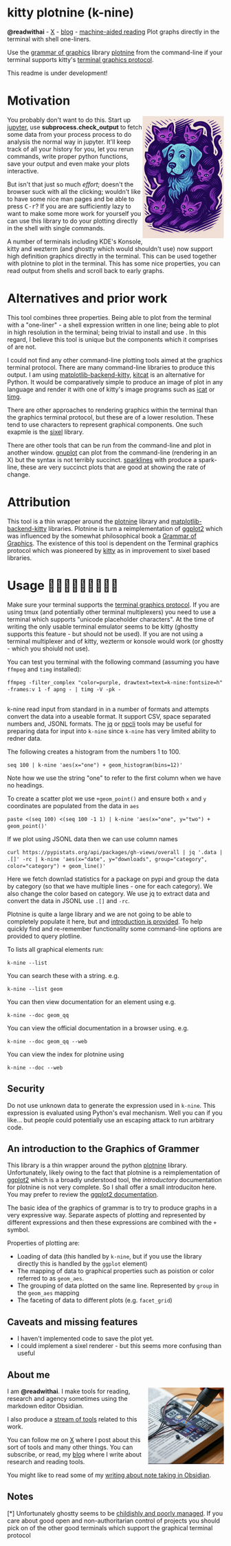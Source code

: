 # kitty plotnine (k-nine)
**@readwithai** - [X](https://x.com/readwithai) - [blog](https://readwithai.substack.com/) - [machine-aided reading](https://www.reddit.com/r/machineAidedReading/)
Plot graphs directly in the terminal with shell one-liners.

Use the [grammar of graphics](https://vita.had.co.nz/papers/layered-grammar.pdf) library [plotnine](https://plotnine.org/) from the command-line if your terminal supports kitty's [terminal graphics protocol](https://sw.kovidgoyal.net/kitty/graphics-protocol/).

This readme is under development!

# Motivation
<img alt="Logo" src="./logo-small.png" align="right"></img>
You probably don't want to do this. Start up [jupyter](https://jupyter.org/), use **subprocess.check_output** to fetch some data from your process process to do analysis the normal way in jupyter. It'll keep track of all your history for you, let you rerun commands, write proper python functions, save your output and even make your plots interactive.

But isn't that just so much *effort*; doesn't the browser suck with all the clicking; wouldn't like to have some nice man pages and be able to press <kbd>C-r</kbd>? If you are are sufficiently lazy to want to make some more work for yourself you can use this library to do your plotting directly in the shell with single commands.

A number of terminals including KDE's Konsole, kitty and wezterm (and ghostty which would shouldn't use) now support high definition graphics directly in the terminal. This can be used together with plotnine to plot in the terminal. This has some nice properties, you can read output from shells and scroll back to early graphs.


# Alternatives and prior work
This tool combines three properties. Being able to plot from the terminal with a "one-liner" - a shell expression written in one line; being able to plot in high resolution in the terminal; being trivial to install and use . In this regard, I believe this tool is unique but the components which it comprises of are not.

I could not find any other command-line plotting tools aimed at the graphics terminal protocol. There are many command-line libraries to produce this output. I am using
[matplotlib-backend-kitty](https://github.com/jktr/matplotlib-backend-kitty), [kitcat](https://github.com/mil-ad/kitcat) is an alternative for Python. It would be comparatively simple to produce an image of plot in any language and render it with one of kitty's image programs such as [icat](https://sw.kovidgoyal.net/kitty/kittens/icat/) or [timg](https://github.com/hzeller/timg).

There are other approaches to rendering graphics within the terminal than the graphics terminal protocol, but these are of a lower resolution. These tend to use characters to represent graphical components. One such exapmle is the [sixel](https://github.com/saitoha/libsixel) library.

There are other tools that can be run from the command-line and plot in another window. [gnuplot](https://jasonmurray.org/posts/2020/basicgnuplot/) can plot from the command-line (rendering in an X) but the syntax is not terribly succinct. [sparklines](https://github.com/deeplook/sparklines) with produce a spark-line, these are very succinct plots that are good at showing the rate of change.

# Attribution
This tool is a thin wrapper around the [plotnine](https://plotnine.org/) library and [matplotlib-backend-kitty](https://github.com/jktr/matplotlib-backend-kitty) libraries. Plotnine is turn a reimplementation of [ggplot2](https://github.com/tidyverse/ggplot2) which was influenced by the somewhat philosophical book a [Grammar of Graphics](https://link.springer.com/book/10.1007/0-387-28695-0). The existence of this tool is dependent on the Terminal graphics protocol which was pioneered by [kitty](https://github.com/kovidgoyal/kitty) as in improvement to sixel based libraries.

# Usage 🐶😺😸😹😻😼😽😾🐱
Make sure your terminal supports the [terminal graphics protocol](https://sw.kovidgoyal.net/kitty/graphics-protocol/). If you are using tmux (and potentially other terminal multiplexers) you need to use a terminal which supports "unicode placeholder characters". At the time of writing the only usable terminal emulator seems to be kitty (ghostty supports this feature - but should not be used). If you are not using a terminal multiplexer and of kitty, wezterm or konsole would work (or ghostty - which you shoiuld not use).

You can test you terminal with the following command (assuming you have `ffmpeg` and `timg` installed):

```
ffmpeg -filter_complex "color=purple, drawtext=text=k-nine:fontsize=h" -frames:v 1 -f apng - | timg -V -pk -


```

k-nine read input from standard in in a number of formats and attempts convert the data into a useable format. It support CSV, space separated numbers and, JSONL formats. The [jq](https://jqlang.org/) or [npcli](https://pypi.org/project/npcli/) tools may be useful for preparing data for input into `k-nine` since `k-nine` has very limited ability to redner data.

The following creates a histogram from the numbers 1 to 100.
```
seq 100 | k-nine 'aes(x="one") + geom_histogram(bins=12)'
```
Note how we use the string "one" to refer to the first column when we have no headings.

To create a scatter plot we use `+geom_point()` and ensure both `x` and `y` coordinates are populated from the data in `aes`

```
paste <(seq 100) <(seq 100 -1 1) | k-nine 'aes(x="one", y="two") + geom_point()'
```

If we plot using JSONL data then we can use column names
```
curl https://pypistats.org/api/packages/gh-views/overall | jq '.data | .[]' -rc | k-nine 'aes(x="date", y="downloads", group="category", color="category") + geom_line()'
```
Here we fetch downlad statistics for a package on pypi and group the data by category (so that we have multiple lines - one for each category). We also change the color based on category. We use jq to extract data and convert the data in JSONL use `.[]` and `-rc`.

Plotnine is quite a large library and we are not going to be able to completely populate it here, but and [introduction is provided](#plotnine-intro). To help quickly find and re-remember functionality some command-line options are provided to query plotline.


To lists all graphical elements run:
```
k-nine --list
```

You can search these with a string. e.g.
```
k-nine --list geom
```

You can then view documentation for an element using e.g.
```
k-nine --doc geom_qq
```

You can view the official documentation in a browser using. e.g.
```
k-nine --doc geom_qq --web
```

You can view the index for plotnine using
```
k-nine --doc --web
```

## Security
Do not use unknown data to generate the expression used in `k-nine`. This expression is evaluated using Python's eval mechanism. Well you can if you like... but people could potentially use an escaping attack to run arbitrary code.


<a name="plotnine-intro"> </a>
## An introduction to the Graphics of Grammer
This library is a thin wrapper around the python [plotnine](https://plotnine.org/) library. Unfortunately, likely owing to the fact that plotnine is a reimplementation of [ggplot2](https://ggplot2.tidyverse.org/) which is a broadly understood tool, the *introductory* documentation for plotnine is not very complete. So I shall offer a small introduciton here. You may prefer to review the [ggplot2 documentation](https://ggplot2.tidyverse.org/).

The basic idea of the graphics of grammar is to try to produce graphs in a very expressive way. Separate aspects of plotting and represented by different expressions and then these expressions are combined with the `+` symbol.

Properties of plotting are:

* Loading of data (this handled by `k-nine`, but if you use the library directly this is handled by the  `ggplot` element)
* The mapping of data to graphical properties such as poistion or color referred to as `geom_aes`.
* The grouping of data plotted on the same line. Represented by `group` in the `geom_aes` mapping
* The faceting of data to different plots (e.g. `facet_grid`)

## Caveats and missing features
* I haven't implemented code to save the plot yet.
* I could implement a sixel renderer - but this seems more confusing than useful


## About me
<img align="right" src="./rwai-logo.png"></img>

I am **@readwithai**. I make tools for reading, research and agency sometimes using the markdown editor Obsidian.

I also produce a [stream of tools](https://readwithai.substack.com/p/my-productivity-tools) related to this work.

You can follow me on [X](https://x.com/readwithai) where I post about this sort of tools and many other things. You can subscribe, or read, my [blog](https://readwithai.substack.com/) where I write about research and reading tools.

You might like to read some of my [writing about note taking in Obsidian](https://readwithai.substack.com/p/note-taking-with-obsidian-much-of).


## Notes
[*] Unfortunately ghostty seems to be [childishly and poorly managed](https://x.com/readwithai/status/1910398678306865269). If you care about good open and non-authoritarian control of projects you should pick on of the other good terminals which support the graphical terminal protocol
